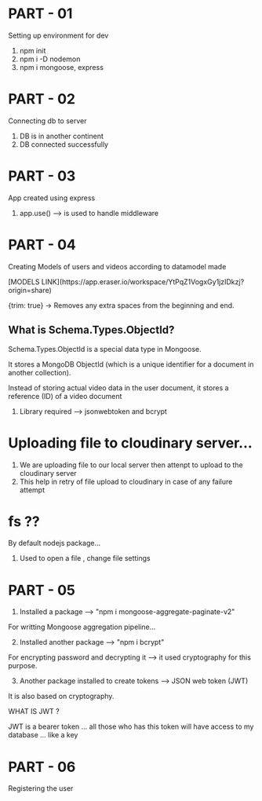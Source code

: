 # PART - 01
Setting up environment for dev
1. npm init
2. npm i -D nodemon
3. npm i mongoose, express

# PART - 02
Connecting db to server
1. DB is in another continent
2. DB connected successfully

# PART - 03
App created using express 
1. app.use() --> is used to handle middleware 


# PART - 04
Creating Models of users and videos according to datamodel made

<div>[MODELS LINK](https://app.eraser.io/workspace/YtPqZ1VogxGy1jzIDkzj?origin=share)</div>

{trim: true} → Removes any extra spaces from the beginning and end.

 <h2>What is Schema.Types.ObjectId?</h2>

Schema.Types.ObjectId is a special data type in Mongoose.

It stores a MongoDB ObjectId (which is a unique identifier for a document in another collection).

Instead of storing actual video data in the user document, it stores a reference (ID) of a video document



1. Library required --> jsonwebtoken and bcrypt 






# Uploading file to cloudinary server...

1. We are uploading file to our local server then attenpt to upload to the cloudinary server
2. This help in retry of file upload to cloudinary in case of any failure attempt


# fs ??

By default nodejs package...
1. Used to open a file , change file settings


# PART - 05
1. Installed a package --> "npm i mongoose-aggregate-paginate-v2"

For writting Mongoose aggregation pipeline...

2. Installed another package --> "npm i bcrypt"

For encrypting password and decrypting it --> it used cryptography for this purpose.

3. Another package installed to create tokens --> JSON web token (JWT)

It is also based on cryptography.

<div>
WHAT IS JWT ?

JWT is a bearer token ... all those who has this token will have access to my database ... like a key

</div>



# PART - 06

Registering the user 




<!-- Token not recieving in middleware need to fix this  -->